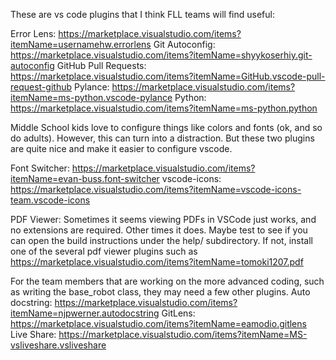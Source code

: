 These are vs code plugins that I think FLL teams will find useful:

Error Lens: https://marketplace.visualstudio.com/items?itemName=usernamehw.errorlens
Git Autoconfig: https://marketplace.visualstudio.com/items?itemName=shyykoserhiy.git-autoconfig
GitHub Pull Requests: https://marketplace.visualstudio.com/items?itemName=GitHub.vscode-pull-request-github
Pylance: https://marketplace.visualstudio.com/items?itemName=ms-python.vscode-pylance
Python: https://marketplace.visualstudio.com/items?itemName=ms-python.python

Middle School kids love to configure things like colors and fonts (ok, and so do adults). However, this can turn into a distraction. But these two plugins are quite nice and make it easier to configure vscode.

Font Switcher: https://marketplace.visualstudio.com/items?itemName=evan-buss.font-switcher
vscode-icons: https://marketplace.visualstudio.com/items?itemName=vscode-icons-team.vscode-icons

PDF Viewer: Sometimes it seems viewing PDFs in VSCode just works, and no extensions are required. Other times it does. Maybe test to see if you can open the build instructions under the help/ subdirectory. If not, install one of the several pdf viewer plugins such as
https://marketplace.visualstudio.com/items?itemName=tomoki1207.pdf

For the team members that are working on the more advanced coding, such as writing the base_robot class, they may need a few other plugins.
Auto docstring: https://marketplace.visualstudio.com/items?itemName=njpwerner.autodocstring
GitLens: https://marketplace.visualstudio.com/items?itemName=eamodio.gitlens
Live Share: https://marketplace.visualstudio.com/items?itemName=MS-vsliveshare.vsliveshare
